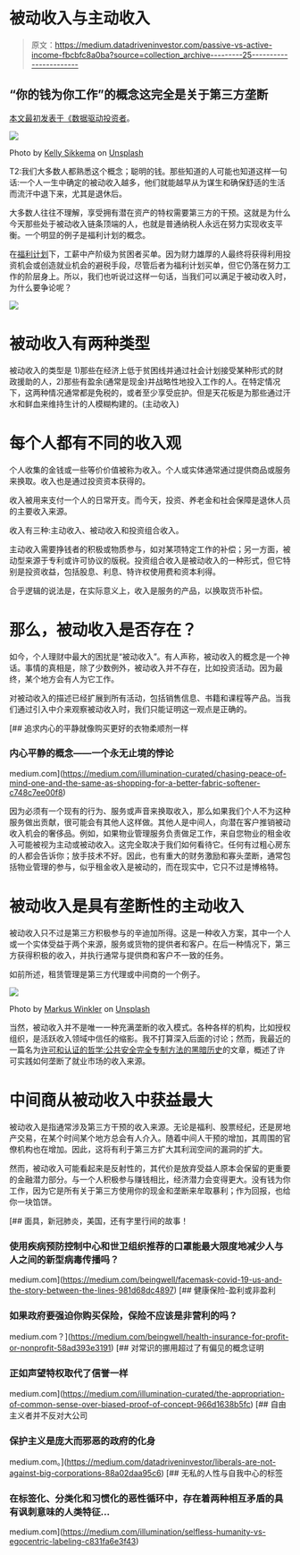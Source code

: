 # 被动收入与主动收入

> 原文：<https://medium.datadriveninvestor.com/passive-vs-active-income-fbcbfc8a0ba?source=collection_archive---------25----------------------->

## “你的钱为你工作”的概念这完全是关于第三方垄断

[本文最初发表于《数据驱动投资者](https://www.datadriveninvestor.com/2021/01/08/passive-vs-active-income/)。

![](img/91828e17fd7d1de3fd7f828d7805c39d.png)

Photo by [Kelly Sikkema](https://unsplash.com/@kellysikkema?utm_source=medium&utm_medium=referral) on [Unsplash](https://unsplash.com?utm_source=medium&utm_medium=referral)

T2:我们大多数人都熟悉这个概念；聪明的钱。那些知道的人可能也知道这样一句话:一个人一生中确定的被动收入越多，他们就能越早从为谋生和确保舒适的生活而流汗中退下来，尤其是退休后。

大多数人往往不理解，享受拥有潜在资产的特权需要第三方的干预。这就是为什么今天那些处于被动收入链条顶端的人，也就是普通纳税人永远在努力实现收支平衡。一个明显的例子是福利计划的概念。

在[福利计划](https://medium.com/@Adamtabriz/dubious-to-some-critics-the-more-passive-income-fount-one-ascertains-in-a-lifetime-the-sooner-he-fb283eb191f0)下，工薪中产阶级为贫困者买单。因为财力雄厚的人最终将获得利用投资机会或创造就业机会的避税手段，尽管后者为福利计划买单，但它仍落在努力工作的阶层身上。所以，我们也听说过这样一句话，当我们可以满足于被动收入时，为什么要争论呢？

![](img/89d05cfd9dce2c44499be09ac8f28fef.png)

# 被动收入有两种类型

被动收入的类型是 1)那些在经济上低于贫困线并通过社会计划接受某种形式的财政援助的人，2)那些有盈余(通常是现金)并战略性地投入工作的人。在特定情况下，这两种情况通常都是免税的，或者至少享受庇护。但是天花板是为那些通过汗水和鲜血来维持生计的人模糊构建的。(主动收入)

# 每个人都有不同的收入观

个人收集的金钱或一些等价价值被称为收入。个人或实体通常通过提供商品或服务来换取。收入也是通过投资资本获得的。

收入被用来支付一个人的日常开支。而今天，投资、养老金和社会保障是退休人员的主要收入来源。

收入有三种:主动收入、被动收入和投资组合收入。

主动收入需要挣钱者的积极或物质参与，如对某项特定工作的补偿；另一方面，被动型来源于专利或许可协议的版税。投资组合收入是被动收入的一种形式，但它特别是投资收益，包括股息、利息、特许权使用费和资本利得。

合乎逻辑的说法是，在实际意义上，收入是服务的产品，以换取货币补偿。

# 那么，被动收入是否存在？

如今，个人理财中最大的困扰是“被动收入”。有人声称，被动收入的概念是一个神话。事情的真相是，除了少数例外，被动收入并不存在，比如投资活动。因为最终，某个地方会有人为它工作。

对被动收入的描述已经扩展到所有活动，包括销售信息、书籍和课程等产品。当我们通过引入中介来观察被动收入时，我们只能证明这一观点是正确的。

[](https://medium.com/illumination-curated/chasing-peace-of-mind-one-and-the-same-as-shopping-for-a-better-fabric-softener-c748c7ee00f8) [## 追求内心的平静就像购买更好的衣物柔顺剂一样

### 内心平静的概念——一个永无止境的悖论

medium.com](https://medium.com/illumination-curated/chasing-peace-of-mind-one-and-the-same-as-shopping-for-a-better-fabric-softener-c748c7ee00f8) 

因为必须有一个现有的行为、服务或声音来换取收入，那么如果我们个人不为这种服务做出贡献，很可能会有其他人这样做。其他人是中间人，向潜在客户推销被动收入机会的奢侈品。例如，如果物业管理服务负责做足工作，来自您物业的租金收入可能被视为主动或被动收入。这完全取决于我们如何看待它。任何有过粗心房东的人都会告诉你；放手技术不好。因此，也有重大的财务激励和寡头垄断，通常包括物业管理的参与，似乎租金收入是被动的，而在现实中，它只不过是博格特。

# 被动收入是具有垄断性的主动收入

被动收入只不过是第三方积极参与的辛迪加所得。这是一种收入方案，其中一个人或一个实体受益于两个来源，服务或货物的提供者和客户。在后一种情况下，第三方获得积极的收入，并执行通常与提供商和客户不一致的任务。

如前所述，租赁管理是第三方代理或中间商的一个例子。

![](img/8dbbb8b1cc943dba1f8905387b644fdf.png)

Photo by [Markus Winkler](https://unsplash.com/@markuswinkler?utm_source=medium&utm_medium=referral) on [Unsplash](https://unsplash.com?utm_source=medium&utm_medium=referral)

当然，被动收入并不是唯一一种充满垄断的收入模式。各种各样的机构，比如授权组织，是活跃收入领域中信任的缩影。我不打算深入后面的讨论；然而，我最近的一篇名为[许可和认证的哲学:公共安全完全专制方法的黑暗历史](https://link.medium.com/XnbFojU7fab)的文章，概述了许可实践如何垄断了就业市场的收入来源。

# 中间商从被动收入中获益最大

被动收入是指通常涉及第三方干预的收入来源。无论是福利、股票经纪，还是房地产交易，在某个时间某个地方总会有人介入。随着中间人干预的增加，其周围的官僚机构也在增加。因此，这将有利于第三方扩大其利润空间的漏洞的扩大。

然而，被动收入可能看起来是反射性的，其代价是放弃受益人原本会保留的更重要的金融潜力部分。与一个人积极参与赚钱相比，经济潜力会变得更大。没有钱为你工作，因为它是所有关于第三方使用你的现金和垄断来牟取暴利；作为回报，也给你一块馅饼。

[](https://medium.com/beingwell/facemask-covid-19-us-and-the-story-between-the-lines-981d68dc4897) [## 面具，新冠肺炎，美国，还有字里行间的故事！

### 使用疾病预防控制中心和世卫组织推荐的口罩能最大限度地减少人与人之间的新型病毒传播吗？

medium.com](https://medium.com/beingwell/facemask-covid-19-us-and-the-story-between-the-lines-981d68dc4897) [](https://medium.com/beingwell/health-insurance-for-profit-or-nonprofit-58ad393e3191) [## 健康保险-盈利或非盈利

### 如果政府要强迫你购买保险，保险不应该是非营利的吗？

medium.com？](https://medium.com/beingwell/health-insurance-for-profit-or-nonprofit-58ad393e3191) [](https://medium.com/illumination-curated/the-appropriation-of-common-sense-over-biased-proof-of-concept-966d1638b5fc) [## 对常识的挪用超过了有偏见的概念证明

### 正如声望特权取代了信誉一样

medium.com](https://medium.com/illumination-curated/the-appropriation-of-common-sense-over-biased-proof-of-concept-966d1638b5fc) [](https://medium.com/datadriveninvestor/liberals-are-not-against-big-corporations-88a02daa95c6) [## 自由主义者并不反对大公司

### 保护主义是庞大而邪恶的政府的化身

medium.com。](https://medium.com/datadriveninvestor/liberals-are-not-against-big-corporations-88a02daa95c6) [](https://medium.com/illumination/selfless-humanity-vs-egocentric-labeling-c831fa6e3f43) [## 无私的人性与自我中心的标签

### 在标签化、分类化和习惯化的恶性循环中，存在着两种相互矛盾的具有讽刺意味的人类特征…

medium.com](https://medium.com/illumination/selfless-humanity-vs-egocentric-labeling-c831fa6e3f43)